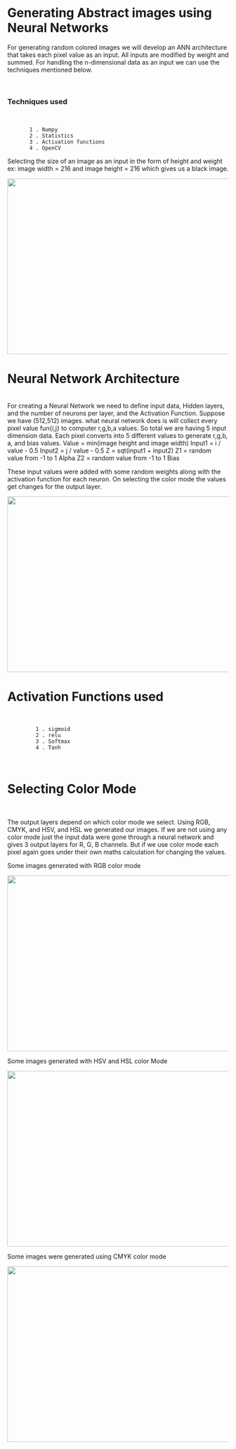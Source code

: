 
<h1> Generating Abstract images using Neural Networks </h1>

For generating random colored images we will develop an ANN architecture that takes each pixel value as an input. All inputs are modified by weight and summed. For handling the n-dimensional data as an input we can use the techniques mentioned below.

<br> 

<h3> Techniques used </h3>

<br>

           1 . Numpy
           2 . Statistics 
           3 . Activation functions 
           4 . OpenCV

Selecting the size of an image as an input in the form of height and weight ex: image width = 216 and image height = 216 which gives us a black image.

<img src="/Neural Networks for Abstract Art/images/download.png" width="700" height="400">

<br>
<h1> Neural Network Architecture </h1>
<br>
For creating a Neural Network we need to define input data, Hidden layers, and the number of neurons per layer, and the Activation Function.
Suppose we have (512,512) images. what neural network does is will collect every pixel value fun{i,j} to computer r,g,b,a values.
So total we are having 5 input dimension data. Each pixel converts into 5 different values to generate r,g,b, a, and bias values.
Value = min(image height and image width)
Input1 = i / value - 0.5
Input2 = j / value - 0.5
Z = sqt(input1 + input2)
Z1 = random value from -1 to 1 Alpha 
Z2 = random value from -1 to 1 Bias 

These input values were added with some random weights along with the activation function for each neuron. On selecting the color mode the values get changes for the output layer.

<img src="/Neural Networks for Abstract Art/images/ann.png" width="700" height="400">
<br>

<h1> Activation Functions used </h1>
<br>

             1 . sigmoid
             2 . relu 
             3 . Softmax
             4 . Tanh 

<br>

<h1> Selecting Color Mode </h1>

<br>

The output layers depend on which color mode we select. Using RGB, CMYK, and HSV, and HSL we generated our images. If we are not using any color mode just the input data were gone through a neural network and gives 3 output layers for R, G, B channels. But if we use color mode each pixel again goes under their own maths calculation for changing the values.

Some images generated with RGB color mode

<img src="/Neural Networks for Abstract Art/images/11.png" width="700" height="400">


Some images generated with HSV and HSL color Mode

<img src="/Neural Networks for Abstract Art/images/12.png" width="700" height="400">

Some images were generated using CMYK color mode

<img src="/Neural Networks for Abstract Art/images/21.png" width="700" height="400">


